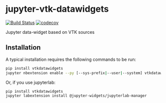 
# jupyter-vtk-datawidgets

[![Build Status](https://travis-ci.org/vidartf/vtkdatawidgets.svg?branch=master)](https://travis-ci.org/vidartf/vtkdatawidgets)
[![codecov](https://codecov.io/gh/vidartf/vtkdatawidgets/branch/master/graph/badge.svg)](https://codecov.io/gh/vidartf/vtkdatawidgets)


Jupyter data-widget based on VTK sources

## Installation

A typical installation requires the following commands to be run:

```bash
pip install vtkdatawidgets
jupyter nbextension enable --py [--sys-prefix|--user|--system] vtkdatawidgets
```

Or, if you use jupyterlab:

```bash
pip install vtkdatawidgets
jupyter labextension install @jupyter-widgets/jupyterlab-manager
```
